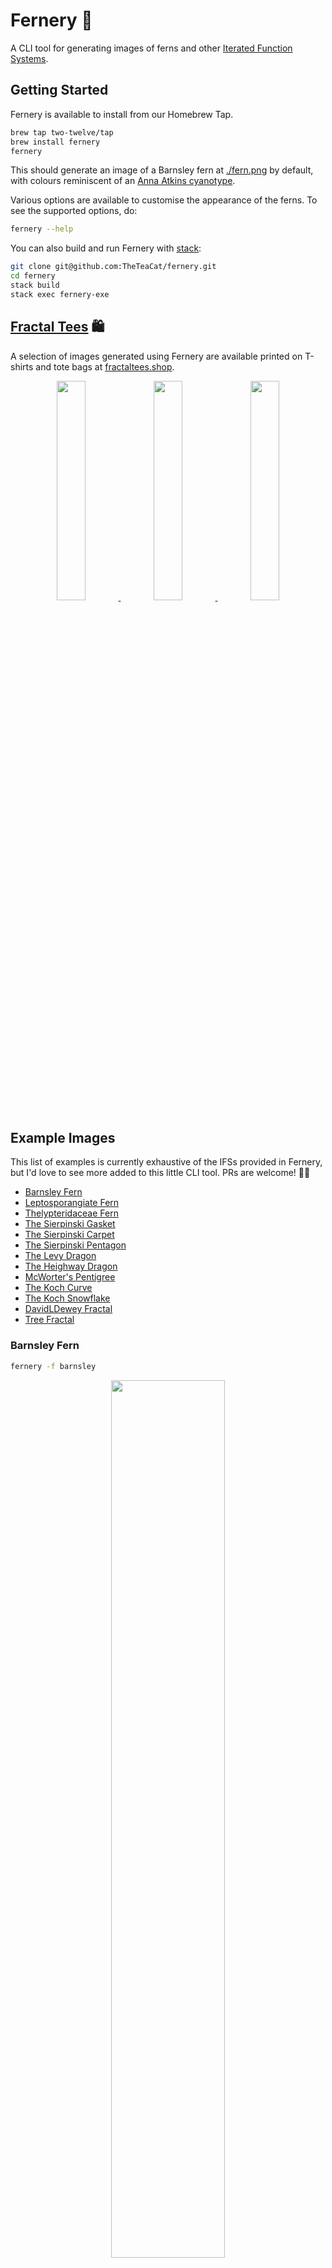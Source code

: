 # Fernery 🌿

A CLI tool for generating images of ferns and other [Iterated Function Systems](https://en.wikipedia.org/wiki/Iterated_function_system).



## Getting Started

Fernery is available to install from our Homebrew Tap.

```bash
brew tap two-twelve/tap
brew install fernery
fernery
```

This should generate an image of a Barnsley fern at [./fern.png](./fern.png) by default, with colours reminiscent of an [Anna Atkins cyanotype](https://www.moma.org/artists/231). 

Various options are available to customise the appearance of the ferns. To see the supported options, do:

```bash
fernery --help
```

You can also build and run Fernery with [stack](https://docs.haskellstack.org/en/stable/install_and_upgrade/):

```bash
git clone git@github.com:TheTeaCat/fernery.git
cd fernery
stack build
stack exec fernery-exe
```



## [Fractal Tees](https://fractal-tees.teemill.com/) 🛍

A selection of images generated using Fernery are available printed on T-shirts and tote bags at [fractaltees.shop](https://fractal-tees.teemill.com/).

<p align="center">
  <a href="https://fractal-tees.teemill.com/product/barnsley-fern/">
    <img width="30%" src="https://images.teemill.com/hthlgpp2ekwkdsanevfm7euvrohiiywzkwrblrcfabuqtw8h.png.webp?w=640&h=657&v=2">
  </a>
  <a href="https://fractal-tees.teemill.com/product/leptosporangiate/">
    <img width="30%" src="https://images.teemill.com/uwck3iw0pruwtoahmyeowm40ujjuvwpd8c6mlohdcop70gyv.png.webp?w=640&h=657&v=2">
  </a>
  <a href="https://fractal-tees.teemill.com/product/thelypteridaceae-shirt/">
    <img width="30%" src="https://images.teemill.com/i1rj0flwe6eq8crh5iqwgu75y0iyuzfo5sqcydmffmv5jb5v.png.webp?w=640&h=657&v=2">
  </a>
</p>


## Example Images

This list of examples is currently exhaustive of the IFSs provided in Fernery, but I'd love to see more added to this little CLI tool. PRs are welcome! 🧑‍🎨

- [Barnsley Fern](#Barnsley-Fern)
- [Leptosporangiate Fern](#Leptosporangiate-Fern)
- [Thelypteridaceae Fern](#Thelypteridaceae-Fern)
- [The Sierpinski Gasket](#The-Sierpinski-Gasket)
- [The Sierpinski Carpet](#The-Sierpinski-Carpet)
- [The Sierpinski Pentagon](#The-Sierpinski-Pentagon)
- [The Levy Dragon](#The-Levy-Dragon)
- [The Heighway Dragon](#The-Heighway-Dragon)
- [McWorter's Pentigree](#McWorters-Pentigree)
- [The Koch Curve](#The-Koch-Curve)
- [The Koch Snowflake](#The-Koch-Snowflake)
- [DavidLDewey Fractal](#DavidLDewey-Fractal)
- [Tree Fractal](#Tree-Fractal)



### Barnsley Fern

```bash
fernery -f barnsley
```

<p align="center">
  <img width="60%" src="./examples/barnsley.png">
</p>


### Leptosporangiate Fern

The transforms used in this fern were found [here](https://en.wikipedia.org/wiki/File:Barnsley_fern_mutated_-Leptosporangiate_fern.PNG).

```bash
fernery -f leptosporangiate -s '(210, -160)'
```

<p align="center">
  <img width="60%" src="./examples/leptosporangiate.png">
</p>


### Thelypteridaceae Fern

The transforms used in this fern were found [here](https://en.wikipedia.org/wiki/File:Barnsley_fern_with_different_coefficients_plotted_with_VisSim.PNG).

```bash
fernery -f thelypteridaceae -s '(-210, 125)'
```

<p align="center">
  <img width="60%" src="./examples/thelypteridaceae.png">
</p>


### The Sierpinski Gasket

```bash
fernery -f sierpinskiGasket -o '(500,1000)' -s '(500,500)' -c 'PixelRGBA8 0 0 0 255' -b 'PixelRGBA8 255 255 255 255'
```

<p align="center">
  <img width="60%" src="./examples/sierpinskiGasket.png">
</p>


### The Sierpinski Carpet

```bash
fernery -f sierpinskiCarpet -o '(50,50)' -s '(900,900)' -i 10000000 -c 'PixelRGBA8 255 255 255 255' -b 'PixelRGBA8 114 47 55 255' 
```

<p align="center">
  <img width="60%" src="./examples/sierpinskiCarpet.png">
</p>


### The Sierpinski Pentagon

```bash
fernery -f sierpinskiPentagon -o '(250,875)' -s '(500,500)' -b 'PixelRGBA8 135 206 235 255' -c 'PixelRGBA8 0 0 0 255'
```

<p align="center">
  <img width="60%" src="./examples/sierpinskiPentagon.png">
</p>


### The Levy Dragon

```bash
fernery -f levyDragon -o '(275,250)' -s '(450,450)' -d '(1000,800)' -b 'PixelRGBA8 251 206 177 255' -c 'PixelRGBA8 0 0 0 255'
```

<p align="center">
  <img width="80%" src="./examples/levyDragon.png">
</p>


### The Heighway Dragon

```bash
fernery -f heighwayDragon -o '(250,500)' -d '(1000, 800)' -s '(600,600)' -c 'PixelRGBA8 0 0 0 255' -b 'PixelRGBA8 255 255 255 255' -i 2000000
```

<p align="center">
  <img width="80%" src="./examples/heighwayDragon.png">
</p>


### McWorter's Pentigree

```bash
fernery -f mcWortersPentigree -o '(130,330)' -s '(800,800)' -b 'PixelRGBA8 202 231 193 255' -c 'PixelRGBA8 0 0 0 255'
```

<p align="center">
  <img width="60%" src="./examples/mcWortersPentigree.png">
</p>


### The Koch Curve

```bash
fernery -f kochCurve -s '(900,-900)' -o '(50,450)' -d '(1000,600)' -b 'PixelRGBA8 120 81 169 255'
```

<p align="center">
  <img width="80%" src="./examples/kochCurve.png">
</p>


### The Koch Snowflake

```bash
fernery -f kochSnowflake -o '(500,500)' -s '(450,450)' -b 'PixelRGBA8 220 243 255 255' -c 'PixelRGBA8 57 109 124 255'
```

<p align="center">
  <img width="60%" src="./examples/kochSnowflake.png">
</p>


### DavidLDewey Fractal

The transforms used to generate this fractal are from an old worksheet authored by David L. Dewey which can be found [here](https://courses.cs.washington.edu/courses/cse142/01sp/misc/fractal_lab.htm).

```bash
fernery -f davidLDewey -s '(3,3)' -o '(850,500)' -d '(1700,1000)' -b 'PixelRGBA8 255 255 255 255' -c 'PixelRGBA8 0 0 0 255'
```

<p align="center">
  <img width="80%" src="./examples/davidLDewey.png">
</p>


### Tree Fractal

This fractal can also be found on Peter E. Francis' [IFS Fractals](http://ifs-fractals.herokuapp.com/playground/tree).

```bash
fernery -f treeFractal -o '(50,950)' -s '(900,-900)' -c 'PixelRGBA8 0 0 0 255' -b 'PixelRGBA8 255 255 255 255'
```

<p align="center">
  <img width="60%" src="./examples/treeFractal.png">
</p>


## Acknowledgements

The following have been useful sources of Iterative Function Systems to add to Fernery:

- [Larry Riddle's Classic Iterated Function Systems](https://larryriddle.agnesscott.org/ifs/ifs.htm)
- [David L. Dewey's Generating Fractals with Affine Transformations](https://courses.cs.washington.edu/courses/cse142/01sp/misc/fractal_lab.htm)
- [Peter E. Francis' IFS Fractals](http://ifs-fractals.herokuapp.com/)
